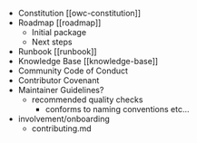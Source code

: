 - Constitution [[owc-constitution]]
- Roadmap [[roadmap]]
	- Initial package
	- Next steps
- Runbook [[runbook]]
- Knowledge Base [[knowledge-base]]
- Community Code of Conduct
- Contributor Covenant
- Maintainer Guidelines?
	- recommended quality checks
		- conforms to naming conventions etc...
- involvement/onboarding
	- contributing.md